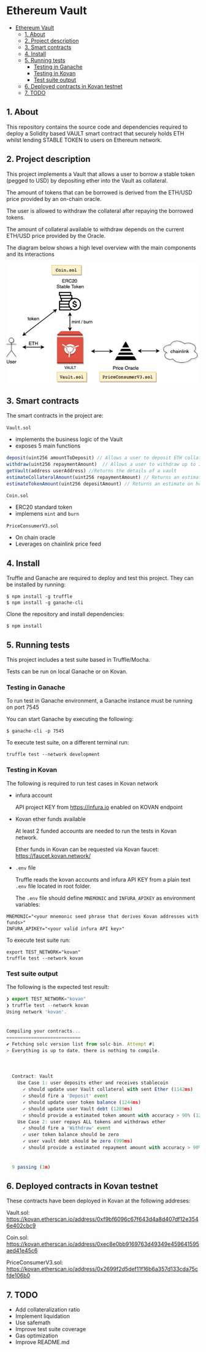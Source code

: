 # Ethereum Vault

- [Ethereum Vault](#ethereum-vault)
  - [1. About](#1-about)
  - [2. Project description](#2-project-description)
  - [3. Smart contracts](#3-smart-contracts)
  - [4. Install](#4-install)
  - [5. Running tests](#5-running-tests)
    - [Testing in Ganache](#testing-in-ganache)
    - [Testing in Kovan](#testing-in-kovan)
    - [Test suite output](#test-suite-output)
  - [6. Deployed contracts in Kovan testnet](#6-deployed-contracts-in-kovan-testnet)
  - [7. TODO](#7-todo)

## 1. About

This repository contains the source code and dependencies required to deploy a Solidity based VAULT smart contract that securely holds ETH whilst lending STABLE TOKEN to users on Ethereum network.

## 2. Project description

This project implements a Vault that allows a user to borrow a stable token (pegged to USD) by depositing ether into the Vault as collateral.

The amount of tokens that can be borrowed is derived from the ETH/USD price provided by an on-chain oracle.

The user is allowed to withdraw the collateral after repaying the borrowed tokens.

The amount of collateral available to withdraw depends on the current ETH/USD price provided by the Oracle.

The diagram below shows a high level overview with the main components and its interactions

![image info](./vault.png)

## 3. Smart contracts
The smart contracts in the project are:

`Vault.sol`

- implements the business logic of the Vault
- exposes 5 main functions

```javascript
deposit(uint256 amountToDeposit) // Allows a user to deposit ETH collateral in exchange for some amount of stablecoin
withdraw(uint256 repaymentAmount)  // Allows a user to withdraw up to 100% of the collateral they have on deposit
getVault(address userAddress) //Returns the details of a vault
estimateCollateralAmount(uint256 repaymentAmount) // Returns an estimate of how much collateral could be withdrawn for a given amount of stablecoin
estimateTokenAmount(uint256 depositAmount) // Returns an estimate on how much stable coin could be minted at the current rate
```

`Coin.sol`

- ERC20 standard token
- implemens `mint` and `burn`

`PriceConsumerV3.sol`

- On chain oracle
- Leverages on chainlink price feed

## 4. Install

Truffle and Ganache are required to deploy and test this project.
They can be installed by running:

```
$ npm install -g truffle
$ npm install -g ganache-cli
```

Clone the repository and install dependencies:

```
$ npm install
```

## 5. Running tests

This project includes a test suite based in Truffle/Mocha.

Tests can be run on local Ganache or on Kovan.

### Testing in Ganache

To run test in Ganache environment, a Ganache instance must be running on port 7545

You can start Ganache by executing the following:

```
$ ganache-cli -p 7545
```

To execute test suite, on a different terminal run:

```
truffle test --network development
```

### Testing in Kovan

The following is required to run test cases in Kovan network

- infura account

  
  API project KEY from https://infura.io enabled on KOVAN endpoint

- Kovan ether funds available
  
  At least 2 funded accounts are needed to run the tests in Kovan network.

  Ether funds in Kovan can be requested via Kovan faucet: https://faucet.kovan.network/

- `.env` file
  
  Truffle reads the kovan accounts and infura API KEY from a plain text `.env` file located in root folder.

  The `.env` file should define `MNEMONIC` and `INFURA_APIKEY` as environment variables:

```
MNEMONIC="<your mnemonic seed phrase that derives Kovan addresses with funds>"
INFURA_APIKEY="<your valid infura API key>"
```

To execute test suite run:

```
export TEST_NETWORK="kovan"
truffle test --network kovan
```

### Test suite output

The following is the expected test result:

```javascript
❯ export TEST_NETWORK="kovan"
❯ truffle test --network kovan
Using network 'kovan'.


Compiling your contracts...
===========================
✔ Fetching solc version list from solc-bin. Attempt #1
> Everything is up to date, there is nothing to compile.



  Contract: Vault
    Use Case 1: user deposits ether and receives stablecoin
      ✓ should update user Vault collateral with sent Ether (1142ms)
      ✓ should fire a 'Deposit' event
      ✓ should update user token balance (1244ms)
      ✓ should update user Vault debt (1289ms)
      ✓ should provide a estimated token amount with accuracy > 90% (1237ms)
    Use Case 2: user repays ALL tokens and withdraws ether
      ✓ should fire a 'Withdraw' event
      ✓ user token balance should be zero
      ✓ user vault debt should be zero (999ms)
      ✓ should provide a estimated repayment amount with accuracy > 90% (1143ms)


  9 passing (1m)
```
## 6. Deployed contracts in Kovan testnet
These contracts have been deployed in Kovan at the following addreses:

Vault.sol: https://kovan.etherscan.io/address/0xf9bf6096c67f643d4a8d407df12e3546e402cbc9

Coin.sol: https://kovan.etherscan.io/address/0xec8e0bb9169763d49349e459641595aed41e45c6

PriceConsumerV3.sol: https://kovan.etherscan.io/address/0x2699f2d5def11f16b6a357d133cda75cfde106b0

## 7. TODO

- Add collateralization ratio
- Implement liquidation
- Use safemath
- Improve test suite coverage
- Gas optimization
- Improve README.md

